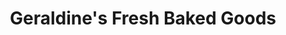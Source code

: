 ---
title: "Geraldine's Fresh Baked Goods"
url: /asheville/geraldines-fresh-baked-goods/
shop: Bäckerei
---